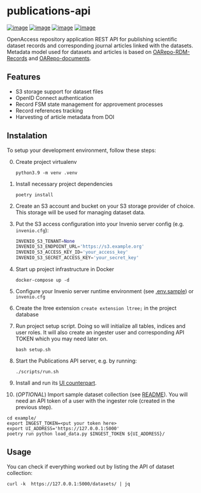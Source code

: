 # publications-api

[![image][]][1]
[![image][2]][3]
[![image][4]][5]
[![image][6]][7]

OpenAccess repository application REST API for publishing scientific dataset
records and corresponding journal articles linked with the datasets. Metadata
model used for datasets  and articles is based
on [OARepo-RDM-Records](https://github.com/oarepo/oarepo-rdm-records)
and [OARepo-documents](https://github.com/oarepo/oarepo-documents).

## Features

* S3 storage support for dataset files
* OpenID Connect authentication
* Record FSM state management for approvement processes
* Record references tracking
* Harvesting of article metadata from DOI

## Instalation

To setup your development environment, follow these steps:

0) Create project virtualenv
   ```shell
   python3.9 -m venv .venv
   ```
1) Install necessary project dependencies
    ```shell
    poetry install
    ```

2) Create an S3 account and bucket on your S3 storage provider of choice.
   This storage will be used for managing dataset data.
3) Put the S3 access configuration into your Invenio server config (e.g. `invenio.cfg`):
    ```python
    INVENIO_S3_TENANT=None
    INVENIO_S3_ENDPOINT_URL='https://s3.example.org'
    INVENIO_S3_ACCESS_KEY_ID='your_access_key'
    INVENIO_S3_SECRET_ACCESS_KEY='your_secret_key'
    ```
4) Start up project infrastructure in Docker
   ```shell
   docker-compose up -d
   ```
5) Configure your Invenio server runtime environment (see 
   [.env.sample](https://github.com/oarepo/publications-api/blob/master/.env.sample)) or `invenio.cfg`

6) Create the ltree extension ``create extension ltree;`` in the project database
7) Run project setup script. Doing so will initialize all tables, indices and user roles. It will also create
   an ingester user and corresponding API TOKEN which you may need later on.
   ```shell
   bash setup.sh
   ```
8) Start the Publications API server, e.g. by running:
   ```shell
   ./scripts/run.sh
   ```
9) Install and run its [UI counterpart](https://github.com/oarepo/publications-ui).
10) (_OPTIONAL_) Import sample dataset collection
   (see [README](https://github.com/oarepo/publications-api/example/data/README.md)). You will need an
   API token of a user with the ingester role (created in the previous step).
   ```shell
   cd example/
   export INGEST_TOKEN=<put your token here>
   export UI_ADDRESS='https://127.0.0.1:5000'
   poetry run python load_data.py $INGEST_TOKEN ${UI_ADDRESS}/
   ```
## Usage

You can check if everything worked out by listing the API of dataset collection:

```shell
curl -k  https://127.0.0.1:5000/datasets/ | jq
```


  [image]: https://img.shields.io/github/license/oarepo/publications-api.svg
  [1]: https://github.com/oarepo/publications-api/blob/master/LICENSE
  [2]: https://img.shields.io/travis/oarepo/publications-api.svg
  [3]: https://travis-ci.com/oarepo/publications-api
  [4]: https://img.shields.io/coveralls/oarepo/publications-api.svg
  [5]: https://coveralls.io/r/oarepo/publications-api
  [6]: https://img.shields.io/pypi/v/publications-api.svg
  [7]: https://pypi.org/pypi/publications-api